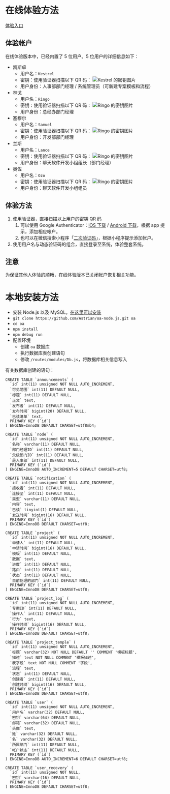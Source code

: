 # 在线体验方法

[体验入口](https://oa-exp.astrianzheng.cn) 

## 体验帐户
在线体验版本中，已经内置了 5 位用户。5 位用户的详细信息如下：

- 凯斯卓
	- 用户名：`Kestrel`
	- 密钥：使用验证器扫描以下 QR 码：
    ![Kestrel 的密钥图片]( https://cdn.astrianzheng.cn/special/oanodejs/kestrel-qr.png)
	- 用户身份：人事部部门经理 / 系统管理员（可新建专案模板和流程）
- 林戈
	- 用户名：`Ringo`
	- 密钥：使用验证器扫描以下 QR 码：
    ![Ringo 的密钥图片]( https://cdn.astrianzheng.cn/special/oanodejs/ringo-qr.png)
	- 用户身份：总经办部门经理
- 塞穆尔
	- 用户名：`Samuel`
	- 密钥：使用验证器扫描以下 QR 码：
    ![Ringo 的密钥图片]( https://cdn.astrianzheng.cn/special/oanodejs/samuel-qr.png)
	- 用户身份：开发部部门经理
- 兰斯
	- 用户名：`Lance`
	- 密钥：使用验证器扫描以下 QR 码：
    ![Ringo 的密钥图片]( https://cdn.astrianzheng.cn/special/oanodejs/lance-qr.png)
	- 用户身份：聊天软件开发小组组长（部门经理）
- 奥佐
	- 用户名：`Ozo`
	- 密钥：使用验证器扫描以下 QR 码：
    ![Ringo 的密钥图片]( https://cdn.astrianzheng.cn/special/oanodejs/ozo-qr.png)
	- 用户身份：聊天软件开发小组组员

## 体验方法

1. 使用验证器，直接扫描以上用户的密钥 QR 码
	1. 可以使用 Google Authenticator：[iOS 下载](https://itunes.apple.com/us/app/google-authenticator/id388497605?mt=8) / [Android 下载](https://play.google.com/store/apps/details?id=com.google.android.apps.authenticator2)，根据 app 提示，添加相应帐户。
	2. 也可以在微信搜索小程序「[二次验证码](https://minapp.com/miniapp/2347/)」，根据小程序提示添加帐户。
3. 使用用户名与动态验证码的组合，直接登录至系统，体验整套系统。

##  注意
为保证其他人体验的顺畅，在线体验版本已关闭帐户恢复相关功能。

# 本地安装方法

- 安装 Node.js 以及 MySQL。[在这里可以安装](https://nodejs.org)
- `git clone https://github.com/Astrian/oa-node.js.git oa`
- `cd oa`
- `npm install`
- `npm debug run`
- 配置环境
  - 创建 `oa` 数据库
  - 执行数据库表创建语句
  - 修改 `/routes/modules/Db.js`，将数据库相关信息写入

有关数据库创建的语句：

```
CREATE TABLE `announcements` (
  `id` int(11) unsigned NOT NULL AUTO_INCREMENT,
  `可见范围` int(11) DEFAULT NULL,
  `标题` int(11) DEFAULT NULL,
  `正文` text,
  `发布者` int(11) DEFAULT NULL,
  `发布时间` bigint(20) DEFAULT NULL,
  `已读清单` text,
  PRIMARY KEY (`id`)
) ENGINE=InnoDB DEFAULT CHARSET=utf8mb4;
```

```
CREATE TABLE `node` (
  `id` int(11) unsigned NOT NULL AUTO_INCREMENT,
  `名称` varchar(11) DEFAULT NULL,
  `部门经理ID` int(11) DEFAULT NULL,
  `父级部门ID` int(11) DEFAULT NULL,
  `是人事部` int(11) DEFAULT NULL,
  PRIMARY KEY (`id`)
) ENGINE=InnoDB AUTO_INCREMENT=5 DEFAULT CHARSET=utf8;
```

```
CREATE TABLE `notification` (
  `id` int(11) unsigned NOT NULL AUTO_INCREMENT,
  `接收者` int(11) DEFAULT NULL,
  `连接至` int(11) DEFAULT NULL,
  `类型` varchar(11) DEFAULT NULL,
  `内容` text,
  `已读` tinyint(1) DEFAULT NULL,
  `发送时间` bigint(16) DEFAULT NULL,
  PRIMARY KEY (`id`)
) ENGINE=InnoDB DEFAULT CHARSET=utf8;
```

```
CREATE TABLE `project` (
  `id` int(11) unsigned NOT NULL AUTO_INCREMENT,
  `申请人` int(11) DEFAULT NULL,
  `申请时间` bigint(16) DEFAULT NULL,
  `模板` int(11) DEFAULT NULL,
  `数据` text,
  `进度` int(11) DEFAULT NULL,
  `路由` int(11) DEFAULT NULL,
  `状态` int(11) DEFAULT NULL,
  `目前处理的部门` int(11) DEFAULT NULL,
  PRIMARY KEY (`id`)
) ENGINE=InnoDB DEFAULT CHARSET=utf8;
```

```
CREATE TABLE `project_log` (
  `id` int(11) unsigned NOT NULL AUTO_INCREMENT,
  `专案ID` int(11) DEFAULT NULL,
  `操作人` int(11) DEFAULT NULL,
  `行为` text,
  `操作时间` bigint(16) DEFAULT NULL,
  PRIMARY KEY (`id`)
) ENGINE=InnoDB DEFAULT CHARSET=utf8;
```

```
CREATE TABLE `project_temple` (
  `id` int(11) unsigned NOT NULL AUTO_INCREMENT,
  `标题` varchar(32) NOT NULL DEFAULT '' COMMENT '模板标题',
  `描述` text NOT NULL COMMENT '模板描述',
  `表字段` text NOT NULL COMMENT '字段',
  `流程` text,
  `状态` int(11) DEFAULT NULL,
  `创建者` int(11) DEFAULT NULL,
  `创建时间` bigint(16) DEFAULT NULL,
  PRIMARY KEY (`id`)
) ENGINE=InnoDB DEFAULT CHARSET=utf8;
```

```
CREATE TABLE `user` (
  `id` int(11) unsigned NOT NULL AUTO_INCREMENT,
  `用户名` varchar(32) DEFAULT NULL,
  `密钥` varchar(64) DEFAULT NULL,
  `邮箱` varchar(32) DEFAULT NULL,
  `头像` text,
  `姓` varchar(32) DEFAULT NULL,
  `名` varchar(32) DEFAULT NULL,
  `所属部门` int(11) DEFAULT NULL,
  `帐户状态` int(11) DEFAULT NULL,
  PRIMARY KEY (`id`)
) ENGINE=InnoDB AUTO_INCREMENT=6 DEFAULT CHARSET=utf8;
```

```
CREATE TABLE `user_recovery` (
  `id` int(11) unsigned NOT NULL,
  `密钥` varchar(16) DEFAULT NULL,
  PRIMARY KEY (`id`)
) ENGINE=InnoDB DEFAULT CHARSET=utf8;
```
